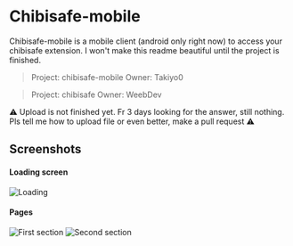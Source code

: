# Chibisafe-mobile

Chibisafe-mobile is a mobile client (android only right now) to access your chibisafe extension. I won't make this readme beautiful until the project is finished.

> Project: chibisafe-mobile
> Owner: Takiyo0

> Project: chibisafe
> Owner: WeebDev

⚠ Upload is not finished yet. Fr 3 days looking for the answer, still nothing. Pls tell me how to upload file or even better, make a pull request ⚠

## Screenshots
#### Loading screen
![Loading](https://user-images.githubusercontent.com/60313514/162764374-aa4a195e-2d37-4116-b590-7dcf3be7f841.png)

#### Pages 

![First section](https://user-images.githubusercontent.com/60313514/162763579-299a0648-de13-4782-82cb-4156ed0e1f54.png)
![Second section](https://user-images.githubusercontent.com/60313514/162763940-b4354971-2d8e-4415-9250-c29e554c23c1.png)
